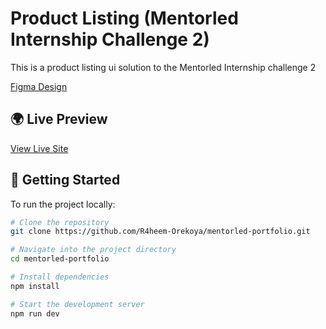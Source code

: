 # Product Listing (Mentorled Internship Challenge 2)

This is a product listing ui solution to the Mentorled Internship challenge 2

[Figma Design](https://www.figma.com/design/RkGOq5GV12yry9KKDBoWpo/Coffee-Store-Product-List?node-id=1-1799&p=f&t=ckvTc4lVrmRBuu1y-0)

## 🌍 Live Preview

[View Live Site](https://mentorled-portfolio-alpha.vercel.app/)


## 🚀 Getting Started

To run the project locally:

```bash
# Clone the repository
git clone https://github.com/R4heem-Orekoya/mentorled-portfolio.git

# Navigate into the project directory
cd mentorled-portfolio

# Install dependencies
npm install

# Start the development server
npm run dev
```